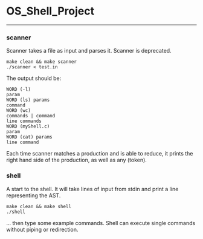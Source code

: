 # OS_Shell_Project
---

### scanner
Scanner takes a file as input and parses it. Scanner is deprecated.

```
make clean && make scanner
./scanner < test.in
```
The output should be:
```
WORD (-l)
param
WORD (ls) params
command
WORD (wc)
commands | command
line commands
WORD (myShell.c)
param
WORD (cat) params
line command
```
Each time scanner matches a production and is able to reduce, it prints the
right hand side of the production, as well as any (token).

### shell
A start to the shell. It will take lines of input from stdin and print a
line representing the AST.

```
make clean && make shell
./shell
```
... then type some example commands. Shell can execute single commands
without piping or redirection.
